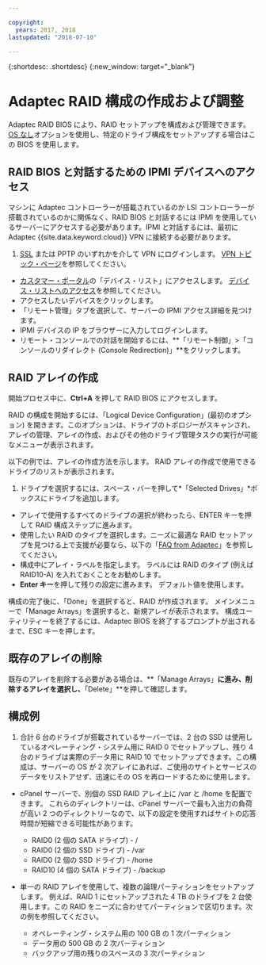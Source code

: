 ```yaml
---

copyright:
  years: 2017, 2018
lastupdated: "2018-07-10"

---
```


{:shortdesc: .shortdesc}
{:new_window: target="_blank"}

# Adaptec RAID 構成の作成および調整

Adaptec RAID BIOS により、RAID セットアップを構成および管理できます。 [OS なし](introduction-no-os.html)オプションを使用し、特定のドライブ構成をセットアップする場合はこの BIOS を使用します。

## RAID BIOS と対話するための IPMI デバイスへのアクセス

マシンに Adaptec コントローラーが搭載されているのか LSI コントローラーが搭載されているのかに関係なく、RAID BIOS と対話するには IPMI を使用しているサーバーにアクセスする必要があります。IPMI と対話するには、最初に Adaptec {{site.data.keyword.cloud}} VPN に接続する必要があります。
1. [SSL](../infrastructure/vpn/ssl-vpn-connections.html) または PPTP のいずれかを介して VPN にログインします。 [VPN トピック・ページ](../infrastructure/vpn/index.html)を参照してください。
* [カスタマー・ポータル](https://control.softlayer.com/)の「デバイス・リスト」にアクセスします。 [デバイス・リストへのアクセス](../vsi/vsi_managing.html)を参照してください。
* アクセスしたいデバイスをクリックします。
* 「リモート管理」タブを選択して、サーバーの IPMI アクセス詳細を見つけます。
* IPMI デバイスの IP をブラウザーに入力してログインします。
* リモート・コンソールでの対話を開始するには、**「リモート制御」>「コンソールのリダイレクト (Console Redirection)」**をクリックします。

## RAID アレイの作成

開始プロセス中に、**Ctrl+A** を押して RAID BIOS にアクセスします。

RAID の構成を開始するには、「Logical Device Configuration」(最初のオプション) を開きます。このオプションは、ドライブのトポロジーがスキャンされ、アレイの管理、アレイの作成、およびその他のドライブ管理タスクの実行が可能なメニューが表示されます。

以下の例では、アレイの作成方法を示します。 RAID アレイの作成で使用できるドライブのリストが表示されます。

1. ドライブを選択するには、スペース・バーを押して*「Selected Drives」*ボックスにドライブを追加します。
* アレイで使用するすべてのドライブの選択が終わったら、ENTER キーを押して RAID 構成ステップに進みます。
* 使用したい RAID のタイプを選択します。ニーズに最適な RAID セットアップを見つける上で支援が必要なら、以下の「[FAQ from Adaptec](http://www.adaptec.com/en-us/_common/compatibility/_education/raid_level_compar_wp.htm)」を参照してください。
* 構成中にアレイ・ラベルを指定します。 ラベルには RAID のタイプ (例えば RAID10-A) を入れておくことをお勧めします。
* **Enter キー**を押して残りの設定に進みます。 デフォルト値を使用します。

構成の完了後に、「Done」を選択すると、RAID が作成されます。 メインメニューで「Manage Arrays」を選択すると、新規アレイが表示されます。 構成ユーティリティーを終了するには、Adaptec BIOS を終了するプロンプトが出されるまで、ESC キーを押します。

## 既存のアレイの削除

既存のアレイを削除する必要がある場合は、**「Manage Arrays」**に進み、削除するアレイを選択し、**「Delete」**を押して確認します。

## 構成例

1. 合計 6 台のドライブが搭載されているサーバーでは、2 台の SSD は使用しているオペレーティング・システム用に RAID 0 でセットアップし、残り 4 台のドライブは実際のデータ用に RAID 10 でセットアップできます。この構成は、サーバーの OS が 2 次アレイにあれば、ご使用のサイトとサービスのデータをリストアせず、迅速にその OS を再ロードするために使用します。

* cPanel サーバーで、別個の SSD RAID アレイ上に /var と /home を配置できます。 これらのディレクトリーは、cPanel サーバーで最も入出力の負荷が高い 2 つのディレクトリーなので、以下の設定を使用すればサイトの応答時間が短縮できる可能性があります。
  * RAID0 (2 個の SATA ドライブ) - /
  * RAID0 (2 個の SSD ドライブ) - /var
  * RAID0 (2 個の SSD ドライブ) - /home
  * RAID10 (4 個の SATA ドライブ) - /backup

* 単一の RAID アレイを使用して、複数の論理パーティションをセットアップします。 例えば、RAID 1 にセットアップされた 4 TB のドライブを 2 台使用します。この RAID をニーズに合わせてパーティションで区切ります。次の例を参照してください。
  * オペレーティング・システム用の 100 GB の 1 次パーティション
  * データ用の 500 GB の 2 次パーティション
  * バックアップ用の残りのスペースの 3 次パーティション
